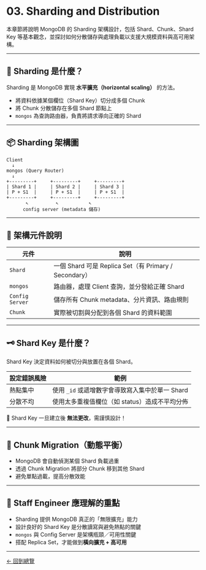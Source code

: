 # 03. Sharding and Distribution

本章節將說明 MongoDB 的 Sharding 架構設計，包括 Shard、Chunk、Shard Key 等基本觀念，並探討如何分散儲存與處理負載以支援大規模資料與高可用架構。

---

## 🧱 Sharding 是什麼？

Sharding 是 MongoDB 實現 **水平擴充（horizontal scaling）** 的方法。

- 將資料依據某個欄位（Shard Key）切分成多個 Chunk
- 將 Chunk 分散儲存在多個 Shard 節點上
- `mongos` 為查詢路由器，負責將請求導向正確的 Shard

---

## 📦 Sharding 架構圖

```
Client
  ↓
mongos (Query Router)
  ↓
+---------+     +---------+     +---------+
| Shard 1 |     | Shard 2 |     | Shard 3 |
| P + S1  |     | P + S1  |     | P + S1  |
+---------+     +---------+     +---------+
       ↖          ↖           ↖
      config server (metadata 儲存)
```

---

## 🧩 架構元件說明

| 元件             | 說明                                             |
|------------------|--------------------------------------------------|
| `Shard`          | 一個 Shard 可是 Replica Set（有 Primary / Secondary） |
| `mongos`         | 路由器，處理 Client 查詢，並分發給正確 Shard        |
| `Config Server`  | 儲存所有 Chunk metadata、分片資訊、路由規則         |
| `Chunk`          | 實際被切割與分配到各個 Shard 的資料範圍              |

---

## 🗝️ Shard Key 是什麼？

Shard Key 決定資料如何被切分與放置在各個 Shard。

| 設定錯誤風險 | 範例                                  |
|--------------|---------------------------------------|
| 熱點集中     | 使用 `_id` 或遞增數字會導致寫入集中於單一 Shard |
| 分散不均     | 使用太多重複值欄位（如 status）造成不平均分佈   |

🧠 Shard Key 一旦建立後 **無法更改**，需謹慎設計！

---

## 🧮 Chunk Migration（動態平衡）

- MongoDB 會自動偵測某個 Shard 負載過重
- 透過 Chunk Migration 將部分 Chunk 移到其他 Shard
- 避免單點過載，提高分散效能

---

## 🧠 Staff Engineer 應理解的重點

- Sharding 提供 MongoDB 真正的「無限擴充」能力
- 設計良好的 Shard Key 是分散讀寫與避免熱點的關鍵
- `mongos` 與 Config Server 是架構瓶頸／可用性關鍵
- 搭配 Replica Set，才能做到**橫向擴充 + 高可用**

---

[← 回到總覽](../Mongo_Summary.md)
